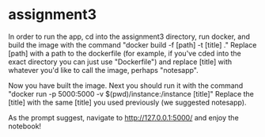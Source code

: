# assignment3

In order to run the app, cd into the assignment3 directory, run docker, and build the image with the command "docker build -f [path] -t [title] ." Replace [path] with a path to the dockerfile (for example, if you've cded into the exact directory you can just use "Dockerfile") and replace [title] with whatever you'd like to call the image, perhaps "notesapp".

Now you have built the image. Next you should run it with the command "docker run -p 5000:5000 -v $(pwd)/instance:/instance [title]" Replace the [title] with the same [title] you used previously (we suggested notesapp).

As the prompt suggest, navigate to http://127.0.0.1:5000/ and enjoy the notebook!
